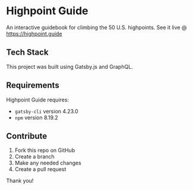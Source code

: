 # Highpoint Guide
An interactive guidebook for climbing the 50 U.S. highpoints.
See it live @ https://highpoint.guide

## Tech Stack
This project was built using Gatsby.js and GraphQL.

## Requirements
Highpoint Guide requires: 
- `gatsby-cli` version 4.23.0
- `npm` version 8.19.2

## Contribute 
1. Fork this repo on GitHub
2. Create a branch
3. Make any needed changes 
4. Create a pull request

Thank you! 
